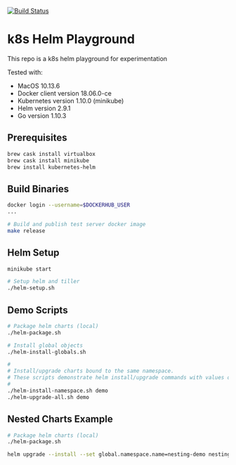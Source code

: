 [![Build Status](https://travis-ci.org/sha1n/k8s-helm-playground.svg?branch=master)](https://travis-ci.org/sha1n/k8s-helm-playground)

# k8s Helm Playground
This repo is a k8s helm playground for experimentation  

Tested with: 
* MacOS 10.13.6
* Docker client version 18.06.0-ce
* Kubernetes version 1.10.0 (minikube)
* Helm version 2.9.1
* Go version 1.10.3

## Prerequisites
```bash
brew cask install virtualbox
brew cask install minikube
brew install kubernetes-helm
```

## Build Binaries 
```bash
docker login --username=$DOCKERHUB_USER
...

# Build and publish test server docker image
make release
```

## Helm Setup
```bash
minikube start

# Setup helm and tiller
./helm-setup.sh
```

## Demo Scripts
```bash
# Package helm charts (local) 
./helm-package.sh

# Install global objects
./helm-install-globals.sh

#
# Install/upgrade charts bound to the same namespace.
# These scripts demonstrate helm install/upgrade commands with values overriding and basic usage of the helm test functionality.
#
./helm-install-namespace.sh demo
./helm-upgrade-all.sh demo
```

## Nested Charts Example
```bash
# Package helm charts (local) 
./helm-package.sh

helm upgrade --install --set global.namespace.name=nesting-demo nesting-demo packages/nesting-example-0.1.0.tgz
```
